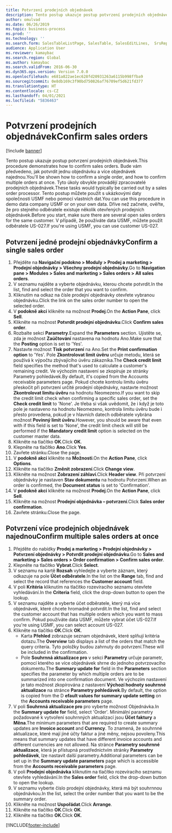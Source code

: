 ```yaml
---
title: Potvrzení prodejních objednávek
description: Tento postup ukazuje postup potvrzení prodejních objednávek.
author: omulvad
ms.date: 06/26/2019
ms.topic: business-process
ms.prod: ''
ms.technology: ''
ms.search.form: SalesTableListPage, SalesTable, SalesEditLines,  SrsReportViewerForm, CustConfirmJournal, SysQueryForm, SysQueryFieldLookUp, SysLookup, SalesParmIdLookup, SalesUnconfirmedOrdersPart
audience: Application User
ms.reviewer: kamaybac
ms.search.region: Global
ms.author: kamaybac
ms.search.validFrom: 2016-06-30
ms.dyn365.ops.version: Version 7.0.0
ms.openlocfilehash: e681a822ae1ec628fd20931263a6115b998ffba9
ms.sourcegitcommit: 0e8db169c3f90bd750826af76709ef5d621fd377
ms.translationtype: HT
ms.contentlocale: cs-CZ
ms.lasthandoff: 04/01/2021
ms.locfileid: "5836463"
---
```

# <a name="confirm-sales-orders"></a><span data-ttu-id="138d6-103">Potvrzení prodejních objednávek</span><span class="sxs-lookup"><span data-stu-id="138d6-103">Confirm sales orders</span></span>

[!include [banner](../../includes/banner.md)]

<span data-ttu-id="138d6-104">Tento postup ukazuje postup potvrzení prodejních objednávek.</span><span class="sxs-lookup"><span data-stu-id="138d6-104">This procedure demonstrates how to confirm sales orders.</span></span> <span data-ttu-id="138d6-105">Bude vám předvedeno, jak potvrdit jednu objednávku a více objednávek najednou.</span><span class="sxs-lookup"><span data-stu-id="138d6-105">You'll be shown how to confirm a single order, and how to confirm multiple orders at once.</span></span> <span data-ttu-id="138d6-106">Tyto úkoly obvykle provádějí zpracovatelé prodejních objednávek.</span><span class="sxs-lookup"><span data-stu-id="138d6-106">These tasks would typically be carried out by a sales order processor.</span></span> <span data-ttu-id="138d6-107">Tento postup můžete použít s ukázkovými daty společnosti USMF nebo pomocí vlastních dat.</span><span class="sxs-lookup"><span data-stu-id="138d6-107">You can use this procedure in demo data company USMF or on your own data.</span></span> <span data-ttu-id="138d6-108">Dříve než začnete, ověřte, že pro stejného odběratele existuje několik otevřených prodejních objednávek.</span><span class="sxs-lookup"><span data-stu-id="138d6-108">Before you start, make sure there are several open sales orders for the same customer.</span></span> <span data-ttu-id="138d6-109">V případě, že používáte data USMF, můžete použít odběratele US-027.</span><span class="sxs-lookup"><span data-stu-id="138d6-109">If you're using USMF, you can use customer US-027.</span></span>


## <a name="confirm-a-single-sales-order"></a><span data-ttu-id="138d6-110">Potvrzení jedné prodejní objednávky</span><span class="sxs-lookup"><span data-stu-id="138d6-110">Confirm a single sales order</span></span>
1. <span data-ttu-id="138d6-111">Přejděte na **Navigační podokno > Moduly > Prodej a marketing > Prodejní objednávky > Všechny prodejní objednávky**.</span><span class="sxs-lookup"><span data-stu-id="138d6-111">Go to **Navigation pane > Modules > Sales and marketing > Sales orders > All sales orders**.</span></span>
2. <span data-ttu-id="138d6-112">V seznamu najděte a vyberte objednávku, kterou chcete potvrdit.</span><span class="sxs-lookup"><span data-stu-id="138d6-112">In the list, find and select the order that you want to confirm.</span></span>
3. <span data-ttu-id="138d6-113">Kliknutím na odkaz na čísle prodejní objednávky otevřete vybranou objednávku.</span><span class="sxs-lookup"><span data-stu-id="138d6-113">Click the link on the sales order number to open the selected order.</span></span>
4. <span data-ttu-id="138d6-114">V **podokně akcí** klikněte na možnost **Prodej**.</span><span class="sxs-lookup"><span data-stu-id="138d6-114">On the **Action Pane**, click **Sell**.</span></span>
5. <span data-ttu-id="138d6-115">Klikněte na možnost **Potvrdit prodejní objednávku**.</span><span class="sxs-lookup"><span data-stu-id="138d6-115">Click **Confirm sales order**.</span></span>
6. <span data-ttu-id="138d6-116">Rozbalte sekci **Parametry**.</span><span class="sxs-lookup"><span data-stu-id="138d6-116">Expand the **Parameters** section.</span></span> <span data-ttu-id="138d6-117">Ujistěte se, zda je možnost **Zaúčtování** nastavena na hodnotu Ano.</span><span class="sxs-lookup"><span data-stu-id="138d6-117">Make sure that the **Posting** option is set to 'Yes'.</span></span>  
7. <span data-ttu-id="138d6-118">Nastavte možnost **Tisk potvrzení** na Ano.</span><span class="sxs-lookup"><span data-stu-id="138d6-118">Set the **Print confirmation option** to 'Yes'.</span></span> <span data-ttu-id="138d6-119">Pole **Zkontrolovat limit úvěru** určuje metodu, která se používá k výpočtu zbývajícího úvěru zákazníka.</span><span class="sxs-lookup"><span data-stu-id="138d6-119">The **Check credit limit** field specifies the method that's used to calculate a customer's remaining credit.</span></span> <span data-ttu-id="138d6-120">Ve výchozím nastavení se zkopíruje ze stránky Parametry pohledávek.</span><span class="sxs-lookup"><span data-stu-id="138d6-120">By default, it's copied from the Accounts receivable parameters page.</span></span> <span data-ttu-id="138d6-121">Pokud chcete kontrolu limitu úvěru přeskočit při potvrzení určité prodejní objednávky, nastavte možnost **Zkontrolovat limitu úvěru** na hodnotu Neomezeno.</span><span class="sxs-lookup"><span data-stu-id="138d6-121">If you want to skip the credit limit check when confirming a specific sales order, set the **Check credit limit** to 'None'.</span></span> <span data-ttu-id="138d6-122">Je třeba si však uvědomit, že i když je toto pole je nastaveno na hodnotu Neomezeno, kontrola limitu úvěru bude i přesto provedena, pokud je v hlavních datech odběratele vybrána možnost **Povinný limit úvěru**.</span><span class="sxs-lookup"><span data-stu-id="138d6-122">However, you should be aware that even with if this field is set to 'None', the credit limit check will still be performed if the **Mandatory credit limit** option is selected on the customer master data.</span></span> 
8. <span data-ttu-id="138d6-123">Klikněte na tlačítko **OK**.</span><span class="sxs-lookup"><span data-stu-id="138d6-123">Click **OK**.</span></span>
9. <span data-ttu-id="138d6-124">Klepněte na tlačítko **Ano**.</span><span class="sxs-lookup"><span data-stu-id="138d6-124">Click **Yes**.</span></span>
10. <span data-ttu-id="138d6-125">Zavřete stránku.</span><span class="sxs-lookup"><span data-stu-id="138d6-125">Close the page.</span></span>
11. <span data-ttu-id="138d6-126">V **podokně akcí** klikněte na **Možnosti**.</span><span class="sxs-lookup"><span data-stu-id="138d6-126">On the **Action Pane**, click **Options**.</span></span>
12. <span data-ttu-id="138d6-127">Klikněte na tlačítko **Změnit zobrazení**.</span><span class="sxs-lookup"><span data-stu-id="138d6-127">Click **Change view**.</span></span>
13. <span data-ttu-id="138d6-128">Klikněte na možnost **Zobrazení záhlaví**.</span><span class="sxs-lookup"><span data-stu-id="138d6-128">Click **Header view**.</span></span> <span data-ttu-id="138d6-129">Při potvrzení objednávky je nastaven **Stav dokumentu** na hodnotu Potvrzení.</span><span class="sxs-lookup"><span data-stu-id="138d6-129">When an order is confirmed, the **Document status** is set to 'Confirmation'.</span></span> 
14. <span data-ttu-id="138d6-130">V **podokně akcí** klikněte na možnost **Prodej**.</span><span class="sxs-lookup"><span data-stu-id="138d6-130">On the **Action Pane**, click **Sell**.</span></span>
15. <span data-ttu-id="138d6-131">Klikněte na možnost **Prodejní objednávka – potvrzení**.</span><span class="sxs-lookup"><span data-stu-id="138d6-131">Click **Sales order confirmation**.</span></span>
16. <span data-ttu-id="138d6-132">Zavřete stránku.</span><span class="sxs-lookup"><span data-stu-id="138d6-132">Close the page.</span></span>

## <a name="confirm-multiple-sales-orders-at-once"></a><span data-ttu-id="138d6-133">Potvrzení více prodejních objednávek najednou</span><span class="sxs-lookup"><span data-stu-id="138d6-133">Confirm multiple sales orders at once</span></span>
1. <span data-ttu-id="138d6-134">Přejděte do nabídky **Prodej a marketing > Prodejní objednávky > Potvrzení objednávky > Potvrdit prodejní objednávku**.</span><span class="sxs-lookup"><span data-stu-id="138d6-134">Go to **Sales and marketing > Sales orders > Order confirmation > Confirm sales order**.</span></span>
2. <span data-ttu-id="138d6-135">Klepněte na tlačítko **Vybrat**.</span><span class="sxs-lookup"><span data-stu-id="138d6-135">Click **Select**.</span></span>
3. <span data-ttu-id="138d6-136">V seznamu na kartě **Rozsah** vyhledejte a vyberte záznam, který odkazuje na pole **Účet odběratele**.</span><span class="sxs-lookup"><span data-stu-id="138d6-136">In the list on the **Range** tab, find and select the record that references the **Customer account** field.</span></span>
4. <span data-ttu-id="138d6-137">V poli **Kritéria** kliknutím na tlačítko rozevíracího seznamu otevřete vyhledávání.</span><span class="sxs-lookup"><span data-stu-id="138d6-137">In the **Criteria** field, click the drop-down button to open the lookup.</span></span>
5. <span data-ttu-id="138d6-138">V seznamu najděte a vyberte účet odběratele, který má více objednávek, které chcete hromadně potvrdit.</span><span class="sxs-lookup"><span data-stu-id="138d6-138">In the list, find and select the customer account that has multiple orders which you want to mass confirm.</span></span> <span data-ttu-id="138d6-139">Pokud používáte data USMF, můžete vybrat účet US-027.</span><span class="sxs-lookup"><span data-stu-id="138d6-139">If you're using USMF, you can select account US-027.</span></span>  
6. <span data-ttu-id="138d6-140">Klikněte na tlačítko **OK**.</span><span class="sxs-lookup"><span data-stu-id="138d6-140">Click **OK**.</span></span>
    - <span data-ttu-id="138d6-141">Karta **Přehled** zobrazuje seznam objednávek, které splňují kritéria dotazu.</span><span class="sxs-lookup"><span data-stu-id="138d6-141">The **Overview** tab displays a list of the orders that match the query criteria.</span></span> <span data-ttu-id="138d6-142">Tyto položky budou zahrnuty do potvrzení.</span><span class="sxs-lookup"><span data-stu-id="138d6-142">These will be included in the confirmation.</span></span>  
    - <span data-ttu-id="138d6-143">Pole **Souhrnná aktualizace pro** v sekci **Parametry** určuje parametr, pomocí kterého se více objednávek shrne do jednoho potvrzovacího dokumentu.</span><span class="sxs-lookup"><span data-stu-id="138d6-143">The **Summary update for** field in the **Parameters** section specifies the parameter by which multiple orders are to be summarized into one confirmation document.</span></span> <span data-ttu-id="138d6-144">Ve výchozím nastavení je tato možnost zkopírována z nastavení **Výchozí hodnoty souhrnné aktualizace** na stránce **Parametry pohledávek**.</span><span class="sxs-lookup"><span data-stu-id="138d6-144">By default, the option is copied from the D **efault values for summary update setting** on the **Accounts receivable parameters** page.</span></span>  
7. <span data-ttu-id="138d6-145">V poli **Souhrnná aktualizace pro** pro vyberte možnost Objednávka.</span><span class="sxs-lookup"><span data-stu-id="138d6-145">In the **Summary update for** field, select 'Order'.</span></span> <span data-ttu-id="138d6-146">Minimální parametry požadované k vytvoření souhrnných aktualizací jsou **Účet faktury** a **Měna**.</span><span class="sxs-lookup"><span data-stu-id="138d6-146">The minimum parameters that are required to create summary updates are **Invoice account** and **Currency**.</span></span> <span data-ttu-id="138d6-147">To znamená, že souhrnné aktualizace, které mají jiné účty faktur a jiné měny, nejsou povoleny.</span><span class="sxs-lookup"><span data-stu-id="138d6-147">This means that summary updates that have different invoice accounts and different currencies are not allowed.</span></span> <span data-ttu-id="138d6-148">Na stránce **Parametry souhrnné aktualizace**, která je přístupná prostřednictvím stránky **Parametry pohledávek**, lze nastavit další parametry.</span><span class="sxs-lookup"><span data-stu-id="138d6-148">Additional parameters can be set up in the **Summary update parameters** page which is accessible from the **Accounts receivable parameters** page.</span></span> 
8. <span data-ttu-id="138d6-149">V poli **Prodejní objednávka** kliknutím na tlačítko rozevíracího seznamu otevřete vyhledávání.</span><span class="sxs-lookup"><span data-stu-id="138d6-149">In the **Sales order** field, click the drop-down button to open the lookup.</span></span>
9. <span data-ttu-id="138d6-150">V seznamu vyberte číslo prodejní objednávky, která má být souhrnnou objednávkou.</span><span class="sxs-lookup"><span data-stu-id="138d6-150">In the list, select the order number that you want to be the summary order.</span></span>
10. <span data-ttu-id="138d6-151">Klikněte na možnost **Uspořádat**.</span><span class="sxs-lookup"><span data-stu-id="138d6-151">Click **Arrange**.</span></span>
11. <span data-ttu-id="138d6-152">Klikněte na tlačítko **OK**.</span><span class="sxs-lookup"><span data-stu-id="138d6-152">Click **OK**.</span></span>
12. <span data-ttu-id="138d6-153">Klikněte na tlačítko **OK**.</span><span class="sxs-lookup"><span data-stu-id="138d6-153">Click **OK**.</span></span>



[!INCLUDE[footer-include](../../../includes/footer-banner.md)]